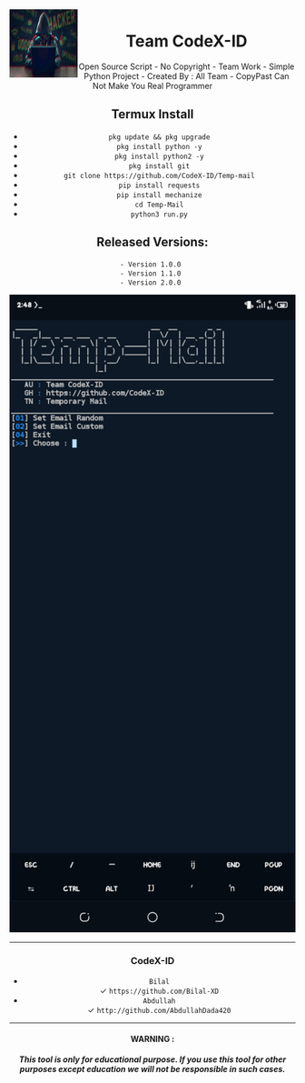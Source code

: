 <img src="https://github.com/CodeX-ID/Temp-mail/blob/main/FB_IMG_16438157518732124.jpg" width="120" height="120" align="left">
<center>
<h1> Team CodeX-ID </h1>
Open Source Script - No Copyright - Team Work - Simple Python Project - Created By : All Team - CopyPast Can Not Make You Real Programmer  
<br>
<h2> Termux Install </h2>


 - ```pkg update && pkg upgrade``` <br>
 - ```pkg install python -y``` <br>
 - ```pkg install python2 -y``` <br>
 - ```pkg install git``` <br>
 - ```git clone https://github.com/CodeX-ID/Temp-mail``` <br>
 - ```pip install requests``` <br>
 - ```pip install mechanize``` <br>
 - ```cd Temp-Mail``` <br>
 - ```python3 run.py``` <br>


## Released Versions:
    - Version 1.0.0 
    - Version 1.1.0 
    - Version 2.0.0 

<p align="center">
	<img src="https://github.com/CodeX-ID/Temp-mail/blob/main/Screenshot_20220203-144851.png" width="600px">
</p>

------------------------------------------------------------------------
### CodeX-ID
- `Bilal`  <br>   ✓ ` https://github.com/Bilal-XD `  <br>
- `Abdullah`  <br>  ✓ ` http://github.com/AbdullahDada420 `  <br>

------------------------------------------------------------------------


#### WARNING : 
***This tool is only for educational purpose. If you use this tool for other purposes except education we will not be responsible in such cases.***

